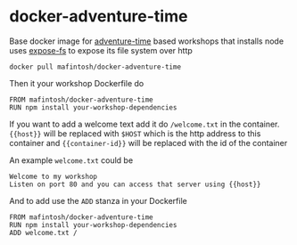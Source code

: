 # docker-adventure-time

Base docker image for [adventure-time](https:/github.com/maxogden/adventure-time) based workshops
that installs node uses [expose-fs](https://github.com/mafintosh/expose-fs) to expose its file system over http

```
docker pull mafintosh/docker-adventure-time
```

Then it your workshop Dockerfile do

```
FROM mafintosh/docker-adventure-time
RUN npm install your-workshop-dependencies
```

If you want to add a welcome text add it do `/welcome.txt` in the container.
`{{host}}` will be replaced with `$HOST` which is the http address to this container
and `{{container-id}}` will be replaced with the id of the container

An example `welcome.txt` could be

```
Welcome to my workshop
Listen on port 80 and you can access that server using {{host}}
```

And to add use the `ADD` stanza in your Dockerfile

```
FROM mafintosh/docker-adventure-time
RUN npm install your-workshop-dependencies
ADD welcome.txt /
```
